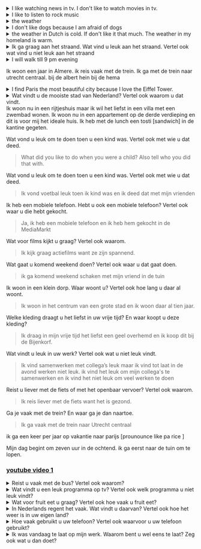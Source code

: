 <details> <summary> I like watching news in tv. I don't like to watch movies in tv.</summary>
Ik kijk graag naar nieuws op de televisie. Ik kijk niet graag films op de televisie.</details>

<details><summary>I like to listen to rock music</summary>Ik luister graag naar rockmuziek  </details>

<details><summary> the weather </summary> het weer </details>

<details><summary>I don't like dogs because I am afraid of dogs</summary>Ik hou niet van honden want ik ben bang voor honden
</details>

<details><summary>
the weather in Dutch is cold. If don't like it that much. The weather in my homeland is warm.
</summary>
het weer in Nederlands is koud. Ik vind het niet zo leuk. Het weer in mijn eigenland is warm.
</details>

<details><summary>
Ik ga graag aan het straand. Wat vind u leuk aan het straand. Vertel ook wat vind u niet leuk aan het straand </summary>
ik teken graag op zand op het strand. Ik hou niet van de wind op het strand.
</details>

<details><summary> I will walk till 9 pm evening</summary>
Ik loop tot negen uur 's avonds</details>

Ik woon een jaar in Almere.
ik reis vaak met de trein. Ik ga met de trein naar utrecht centraal.
bij de albert hein
bij de hema

<details><summary>
I find Paris the most beautiful city because I love the Eiffel Tower.
</summary>
Ik vind Parijs de mooiste stad omdat ik van de Eiffeltoren hou.
</details>
<details><summary>Wat vindt u de mooiste stad van Nederland? Vertel ook waarom u dat vindt.</summary>
Ik vind Amsterdam de mooiste stad van Nederland want ik hou van de grachten.</details>
Ik woon nu in een rijtjeshuis maar ik wil het liefst in een villa met een zwembad wonen.
Ik woon nu in een appartement op de derde verdieping en dit is voor mij het ideale huis.
Ik heb met de lunch een tosti [sandwich] in de kantine gegeten.

Wat vond u leuk om te doen toen u een kind was. Vertel ook met wie u dat deed.

> What did you like to do when you were a child? Also tell who you did that with.

Wat vond u leuk om te doen toen u een kind was. Vertel ook met wie u dat deed.

> Ik vond voetbal leuk toen ik kind was en ik deed dat met mijn vrienden

Ik heb een mobiele telefoon. Hebt u ook een mobiele telefoon? Vertel ook waar u die hebt gekocht.

> Ja, ik heb een mobiele telefoon en ik heb hem gekocht in de MediaMarkt

Wat voor films kijkt u graag? Vertel ook waarom.

> Ik kijk graag actiefilms want ze zijn spannend.

Wat gaat u komend weekend doen? Vertel ook waar u dat gaat doen.

> ik ga komend weekend schaken met mijn vriend in de tuin

Ik woon in een klein dorp. Waar woont u? Vertel ook hoe lang u daar al woont.

> Ik woon in het centrum van een grote stad en ik woon daar al tien jaar.

Welke kleding draagt u het liefst in uw vrije tijd? En waar koopt u deze kleding?

> Ik draag in mijn vrije tijd het liefst een geel overhemd en ik koop dit bij de Bijenkorf.

Wat vindt u leuk in uw werk? Vertel ook wat u niet leuk vindt.

> Ik vind samenwerken met collega’s leuk maar ik vind tot laat in de avond werken niet leuk.
> ik vind het leuk om mijn collega's te samenwerken en ik vind het niet leuk om veel werken te doen

Reist u liever met de fiets of met het openbaar vervoer? Vertel ook waarom.

> Ik reis liever met de fiets want het is gezond.

Ga je vaak met de trein? En waar ga je dan naartoe.

> Ik ga vaak met de trein naar Utrecht centraal

ik ga een keer per jaar op vakantie naar parijs [prounounce like pa rice ]

Mijn dag begint om zeven uur in de ochtend. ik ga eerst naar de tuin om te lopen.

### [youtube video 1](https://www.youtube.com/watch?v=35C1PoJgFgw&list=PLs-19zZsuFHD8GEsIqhpoxZ0ItADV22QX&index=1)

<details><summary> Reist u vaak met de bus? Vertel ook waarom? </summary>
Ik reis vaak met de bus want ik heb geen auto</details>

<details><summary>
Wat vindt u een leuk programma op tv? Vertel ook welk programma u niet leuk vindt?
</summary>
Ik vind "dit is holland" leuk op de televisie. Ik vind "Tommy teleshopping" niet zo leuk op de televisie. </details>

<details><summary>
Wat voor fruit eet u graag? Vertel ook hoe vaak u fruit eet? </summary>
ik eet graag banaan. Ik eet een keer per dag fruit </details>

<details><summary>
In Nederlands regent het vaak. Wat vindt u daarvan? Vertel ook hoe het weer is in uw eigen land?</summary>
in Nederlands regent het vaak. Ik vind het ok. In mijn land regent het weinig en is het meestal warm. </details>

<details><summary>
Hoe vaak gebruikt u uw telefoon?
Vertel ook waarvoor u uw telefoon gebruikt? </summary>
Ik gebruik vijf keer per dag mijn telefoon. Ik gebruik mijn telefoon om mijn ouders te bellen. </details>

<details><summary>
Ik was vandaag te laat op mijn werk. Waarom bent u wel eens te laat? 
Zeg ook wat u dan doet?
</summary>
soms ben ik te laat omdat ik lui ben.
als ik te laat op mijn werk ben, werk ik tot laat in de avond.</details>

